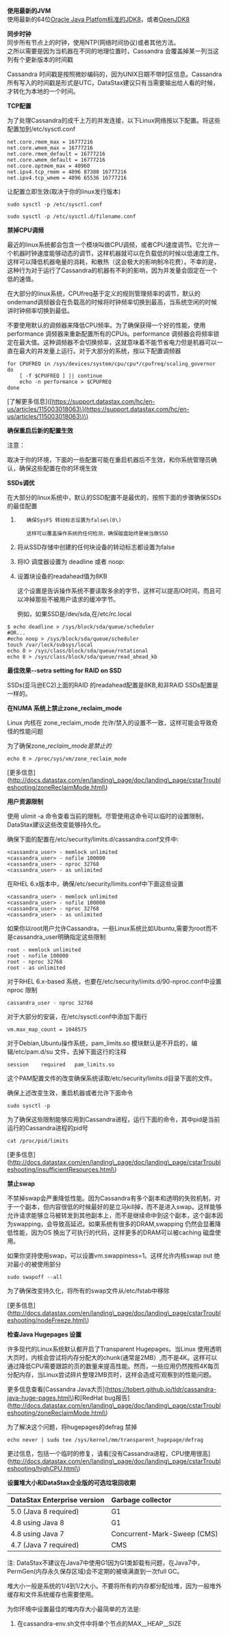**使用最新的JVM**  
使用最新的64位[Oracle Java Platfom标准的JDK8](http://www.oracle.com/technetwork/java/javase/downloads/index.html)，或者[OpenJDK8](http://openjdk.java.net/)

**同步时钟**  
同步所有节点上的时钟，使用NTP\(网络时间协议\)或者其他方法。  
之所以需要是因为当机器在不同的地理位置时，Cassandra 会覆盖掉某一列当这列有个更新版本的时间戳

Cassandra 时间戳是按照微妙编码的，因为UNIX日期不带时区信息。Cassandra 所有写入的时间戳是形式是UTC，DataStax建议只有当需要输出给人看的时候，才转化为本地的一个时间。

**TCP配置**

为了处理Cassandra的成千上万的并发连接，以下Linux网络按以下配置。将这些配置加到/etc/sysctl.conf

```
net.core.rmem_max = 16777216
net.core.wmem_max = 16777216
net.core.rmem_default = 16777216
net.core.wmem_default = 16777216
net.core.optmem_max = 40960
net.ipv4.tcp_rmem = 4096 87380 16777216
net.ipv4.tcp_wmem = 4096 65536 16777216
```

让配置立即生效\(取决于你的linux发行版本\)

```
sudo sysctl -p /etc/sysctl.conf
```

```
sudo sysctl -p /etc/sysctl.d/filename.conf
```

**禁掉CPU调频**

最近的linux系统都会包含一个模块叫做CPU调频，或者CPU速度调节。它允许一个机器时钟速度能够动态的调节，这样机器就可以在负载低的时候以低速度工作。这样可以降低机器电量的消耗，和散热（这会极大的影响制冷花费）。不幸的是，这种行为对于运行了Cassandra的机器有不利的影响，因为并发量会固定在一个低的速值。

在大部分的linux系统，CPUfreq基于定义的规则管理频率的调节，默认的ondemand调频器会在负载高的时候将时钟频率切换到最高，当系统空闲的时候讲时钟频率切换到最低。

不要使用默认的调频器来降低CPU频率。为了确保获得一个好的性能，使用performance 调频器来重新配置所有的CPUs。performance 调频器会将频率锁定在最大值。这种调频器不会切换频率，这就意味着不能节省电力但是机器可以一直在最大的并发量上运行。对于大部分的系统，按以下配置调频器

```
for CPUFREQ in /sys/devices/system/cpu/cpu*/cpufreq/scaling_governor
do
    [ -f $CPUFREQ ] || continue
    echo -n performance > $CPUFREQ
done
```

\[了解更多信息\]\([https://support.datastax.com/hc/en-us/articles/115003018063\](https://support.datastax.com/hc/en-us/articles/115003018063\)\)

**确保重启后新的配置生效**

注意：

取决于你的环境，下面的一些配置可能在重启机器后不生效，和你系统管理员确认，确保这些配置在你的环境生效

**SSDs调优**

在大部分的linux系统中，默认的SSD配置不是最优的，按照下面的步骤确保SSDs的最佳配置

1.        确保SysFS 转动标志设置为false\(0\)

          这样可以覆盖操作系统的任何检测，确保磁盘始终是被当做SSD

2. 将从SSD存储中创建的任何块设备的转动标志都设置为false

3. 将IO 调度器设置为 deadline 或者 noop:

4. 设置块设备的readahead值为8KB

    这个设置是告诉操作系统不要读取多余的字节，这样可以提高IO时间，而且可以冲掉那些不被用户请求的缓冲字节。

    例如，如果SSD是/dev/sda,在/etc/rc.local

```
$ echo deadline > /sys/block/sda/queue/scheduler
#OR...
#echo noop > /sys/block/sda/queue/scheduler
touch /var/lock/subsys/local
echo 0 > /sys/class/block/sda/queue/rotational
echo 8 > /sys/class/block/sda/queue/read_ahead_kb 
```

**最佳效果--setra setting for RAID on SSD**

SSDs\(亚马逊EC2\)上面的RAID 的readahead配置是8KB,和非RAID SSDs配置是一样的。



**在NUMA 系统上禁止zone\_reclaim\_mode**

Linux 内核在 zone_reclaim_mode 允许/禁入的设置不一致，这样可能会导致奇怪的性能问题

为了确保zone\__reclaim\_mode是禁止的_

```
echo 0 > /proc/sys/vm/zone_reclaim_mode
```

\[更多信息\]\(http://docs.datastax.com/en/landing\_page/doc/landing\_page/cstarTroubleshooting/zoneReclaimMode.html\)

**用户资源限制**

使用 ulimit -a 命令查看当前的限制。尽管使用这命令可以临时的设置限制，DataStax建议这些改变能够持久化。

确保下面的配置在/etc/security/limits.d/cassandra.conf文件中:

```
<cassandra_user> - memlock unlimited
<cassandra_user> - nofile 100000
<cassandra_user> - nproc 32768
<cassandra_user> - as unlimited
```

在RHEL 6.x版本中，确保/etc/security/limits.conf中下面这些设置

```
<cassandra_user> - memlock unlimited
<cassandra_user> - nofile 100000
<cassandra_user> - nproc 32768
<cassandra_user> - as unlimited
```

如果你以root用户允许Cassandra，一些Linux系统比如Ubuntu,需要为root而不是cassandra\_user明确指定这些限制

```
root - memlock unlimited
root - nofile 100000
root - nproc 32768
root - as unlimited
```

对于RHEL 6.x-based 系统，也要在/etc/security/limits.d/90-nproc.conf中设置nproc 限制

```
cassandra_user - nproc 32768
```

对于大部分的安装，在/etc/sysctl.conf中添加下面行

```
vm.max_map_count = 1048575
```

对于Debian,Ubuntu操作系统，pam\_limits.so 模块默认是不开启的，编辑/etc/pam.d/su 文件，去掉下面这行的注释

```
session    required   pam_limits.so
```

这个PAM配置文件的改变确保系统读取/etc/security/limits.d目录下面的文件。

确保上述改变生效，重启机器或者允许下面命令

```
sudo sysctl -p
```

为了确保这些限制能够应用到Cassandra进程，运行下面的命令，其中pid是当前运行的Cassandra进程的pid号

```
cat /proc/pid/limits
```

\[更多信息\]\(http://docs.datastax.com/en/landing\_page/doc/landing\_page/cstarTroubleshooting/insufficientResources.html\)



**禁止swap**

不禁掉swap会严重降低性能。因为Cassandra有多个副本和透明的失败机制，对于一个副本，但内容很低的时候最好的是立马kill掉，而不是进入swap。这样能够允许请求能够立马被转发到其他副本上，而不是继续命中到这个副本，这个副本因为swapping，会导致高延迟。如果系统有很多的DRAM,swapping 仍然会显著降低性能，因为OS 换出了可执行的代码，这样更多的DRAM可以被caching 磁盘使用。

如果你坚持使用swap，可以设置vm.swappiness=1。这样允许内核swap out 绝对最小的被使用部分

```
sudo swapoff --all
```

为了确保改变持久化，将所有的swap文件从/etc/fstab中移除

\[更多信息\]\(http://docs.datastax.com/en/landing\_page/doc/landing\_page/cstarTroubleshooting/nodeFreeze.html\)

**检查Java Hugepages 设置**

许多现代的Linux系统默认都开启了Transparent Hugepages。当Linux 使用透明大页时，内核会尝试将内存分配大的chunk\(通常是2MB）,而不是4K。这样可以通过降低CPU需要跟踪的页的数量来提高性能。然而，一些应用仍然按照4K每页分配内存，当Linux尝试碎片整理2MB页时，这样会造成可观察到的性能问题。

更多信息查看\[Cassandra Java大页\]\(https://tobert.github.io/tldr/cassandra-java-huge-pages.html\)和\[RedHat bug报告\]\(http://docs.datastax.com/en/landing\_page/doc/landing\_page/cstarTroubleshooting/zoneReclaimMode.html\)

为了解决这个问题，将hugepages的defrag 禁掉

```
echo never | sudo tee /sys/kernel/mm/transparent_hugepage/defrag
```

更过信息，包括一个临时的修复，请看\[没有Cassandra进程，CPU使用很高\]\(http://docs.datastax.com/en/landing\_page/doc/landing\_page/cstarTroubleshooting/highCPU.html\)



**设置堆大小和DataStax企业版的可选垃圾回收期**

| DataStax Enterprise version | Garbage collector |
| :--- | :--- |
| 5.0 \(Java 8 required\) | G1 |
| 4.8 using Java 8 | G1 |
| 4.8 using Java 7 | Concurrent-Mark-Sweep \(CMS\) |
| 4.7 \(Java 7 required\) | CMS |

注: DataStax不建议在Java7中使用G1因为G1类卸载有问题，在Java7中，PermGen\(内存永久保存区域\)会不定期的被填满直到一次full GC。

堆大小一般是系统的1/4到1/2大小。不要将所有的内存都分配给堆，因为一般堆外缓存和文件系统缓存也需要使用。

为你环境中设置最佳的堆内存大小最简单的方法是:

1. 在cassandra-env.sh文件中将单个节点的MAX\__HEAP\__SIZE



